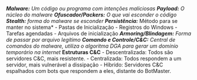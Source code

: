 ***Malware:*** *Um código ou programa com intenções maliciosas*
***Payload:*** *O núcleo do malware*
***Ofuscador/Packers:*** *O que vai esconder o código*
***Stealth:*** *forma do malware se esconder*
***Persistência:*** Método para se manter no sistema*
	- Pastas de Inicialização
	- Registros do Windows
	- Tarefas agendadas
	- Arquivos de inicialização
***Armoring/Blindagem:*** *Forma de passar por arquivo legítimo*
***Comando e Controle/C&C:*** *Central de comandos do malware, utiliza o algoritma DGA para gerar um domínio temporário na internet*
	**Estruturas C&C**
		- Descentralizada: Todos são servidores C&C, mais resistente.
		- Centralizada: Todos respondem a um servidor, mais vulnerável a dissipação
		- Híbrido: Servidores C&C espalhados com bots que respondem a eles, distante do BotMaster.
